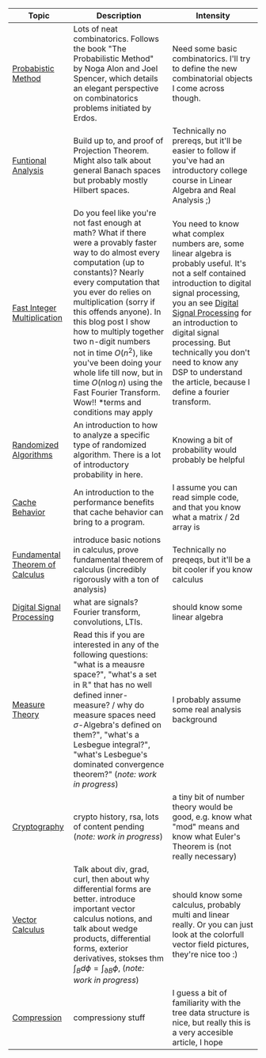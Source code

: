 | Topic | Description | Intensity |
|---|---|---|
| [Probabistic Method](probabilistic_method) | Lots of neat combinatorics. Follows the book "The Probabilistic Method" by Noga Alon and Joel Spencer, which details an elegant perspective on combinatorics problems initiated by Erdos. | Need some basic combinatorics. I'll try to define the new combinatorial objects I come across though. |
| [Funtional Analysis](functional_analysis) | Build up to, and proof of Projection Theorem. Might also talk about general Banach spaces but probably mostly Hilbert spaces. | Technically no prereqs, but it'll be easier to follow if you've had an introductory college course in Linear Algebra and Real Analysis ;) |
| [Fast Integer Multiplication](fastIntegerMultiplication) | Do you feel like you're not fast enough at math? What if there were a provably faster way to do almost every computation (up to constants)? Nearly every computation that you ever do relies on multiplication (sorry if this offends anyone). In this blog post I show how to multiply together two n-digit numbers not in time $O(n^2)$, like you've been doing your whole life till now, but in time $O(n \log n)$ using the Fast Fourier Transform. Wow!!  *terms and conditions may apply | You need to know what complex numbers are, some linear algebra is probably useful. It's not a self contained introduction to digital signal processing, you an see [Digital Signal Processing](digitalSignalProcessing/digitalSignalProcessing.pdf) for an introduction to digital signal processing. But technically you don't need to know any DSP to understand the article, because I define a fourier transform.|
| [Randomized Algorithms](randomizedAlgorithms) | An introduction to how to analyze a specific type of randomized algorithm. There is a lot of introductory probability in here. | Knowing a bit of probability would probably be helpful |
| [Cache Behavior](cacheBehavior) | An introduction to the performance benefits that cache behavior can bring to a program. | I assume you can read simple code, and that you know what a matrix / 2d array is|
| [Fundamental Theorem of Calculus](fundamentalTheoremOfCalculus/fundamentalTheoremOfCalculus.pdf) | introduce basic notions in calculus, prove fundamental theorem of calculus (incredibly rigorously with a ton of analysis)| Technically no preqeqs, but it'll be a bit cooler if you know calculus|
| [Digital Signal Processing](digitalSignalProcessing/digitalSignalProcessing.pdf) | what are signals? Fourier transform, convolutions, LTIs.| should know some linear algebra |
| [Measure Theory](measureTheory) | Read this if you are interested in any of the following questions: "what is a meausre space?", "what's a set in $\mathbb{R}$" that has no well defined inner-measure? / why do measure spaces need $\sigma$-Algebra's defined on them?", "what's a Lesbegue integral?", "what's Lesbegue's dominated convergence theorem?" (_note: work in progress_) | I probably assume some real analysis background |
| [Cryptography](cryptography/) | crypto history, rsa, lots of content pending (_note: work in progress_) | a tiny bit of number theory would be good, e.g. know what "mod" means and know what Euler's  Theorem is (not really necessary) |
| [Vector Calculus](vectorCalculus) | Talk about div, grad, curl, then about why differential forms are better. introduce important vector calculus notions, and talk about wedge products, differential forms, exterior derivatives, stokses thm $\int_B d\phi = \int_{\partial B} \phi$, (_note: work in progress_) | should know some calculus, probably multi and linear really. Or you can just look at the colorfull vector field pictures, they're nice too :) |
| [Compression](compression) | compressiony stuff | I guess a bit of familiarity with the tree data structure is nice, but really this is a very accesible article, I hope |
